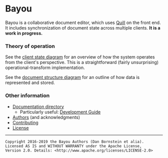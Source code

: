 Bayou
=====

Bayou is a collaborative document editor, which uses [Quill](https://quilljs.com/)
on the front end. It includes synchronization of document state across multiple
clients. **It is a work in progress.**

### Theory of operation

See the [client state diagram](https://raw.githubusercontent.com/danfuzz/bayou-docs/master/client-states.png)
for an overview of how the system operates from the client's perspective. This
is a straightforward (fairly unsurprising) operational-transform implementation.

See the [document structure diagram](https://raw.githubusercontent.com/danfuzz/bayou-docs/master/document-structure.png)
for an outline of how data is represented and stored.

### Other information

* [Documentation directory](doc/)
  * Particularly useful: [Development Guide](doc/development.md)
* [Authors](AUTHORS.md) (and acknowledgments)
* [Contributing](CONTRIBUTING.md)
* [License](LICENSE.md)

- - - - - - - - - -

```
Copyright 2016-2019 the Bayou Authors (Dan Bornstein et alia).
Licensed AS IS and WITHOUT WARRANTY under the Apache License,
Version 2.0. Details: <http://www.apache.org/licenses/LICENSE-2.0>
```
